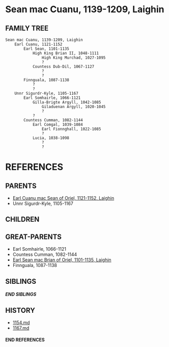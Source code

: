 # Sean mac Cuanu, 1139-1209, Laighin

## FAMILY TREE
```
Sean mac Cuanu, 1139-1209, Laighin
    Earl Cuanu, 1121-1152
        Earl Sean, 1101-1135
            High King Brian II, 1048-1111
                High King Murchad, 1027-1095
                ?
            Countess Dub-Dil, 1067-1127
                ?
                ?
        Finnguala, 1087-1138
            ?
            ?
    Unnr Sigurdr-Kyle, 1105-1167
        Earl Somhairle, 1066-1121
            Gilla-Brigte Argyll, 1042-1085
                Giladuenan Argyll, 1020-1045
                ?
            ?
        Countess Cumman, 1082-1144
            Earl Comgal, 1039-1084
                Earl Fionnghall, 1022-1085
                ?
            Lucia, 1038-1098
                ?
                ?
```


# REFERENCES

## PARENTS 
* [Earl Cuanu mac Sean of Oriel, 1121-1152, Laighin](p/cuanu_mac_sean_1121.md)
* Unnr Sigurdr-Kyle, 1105-1167

## CHILDREN 


## GREAT-PARENTS 
* Earl Somhairle, 1066-1121
* Countess Cumman, 1082-1144
* [Earl Sean mac Brian of Oriel, 1101-1135, Laighin](p/sean_mac_brian_1101.md)
* Finnguala, 1087-1138

## SIBLINGS

##### END SIBLINGS  
## HISTORY
* [1154.md](../h/1154.md)
* [1167.md](../h/1167.md)

#### END REFERENCES
